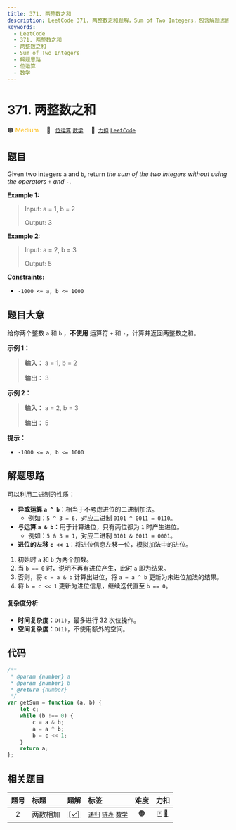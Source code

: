 ```yaml
---
title: 371. 两整数之和
description: LeetCode 371. 两整数之和题解，Sum of Two Integers，包含解题思路、复杂度分析以及完整的 JavaScript 代码实现。
keywords:
  - LeetCode
  - 371. 两整数之和
  - 两整数之和
  - Sum of Two Integers
  - 解题思路
  - 位运算
  - 数学
---
```


# 371. 两整数之和

🟠 <font color=#ffb800>Medium</font>&emsp; 🔖&ensp; [`位运算`](/tag/bit-manipulation.md) [`数学`](/tag/math.md)&emsp; 🔗&ensp;[`力扣`](https://leetcode.cn/problems/sum-of-two-integers) [`LeetCode`](https://leetcode.com/problems/sum-of-two-integers)

## 题目

Given two integers `a` and `b`, return _the sum of the two integers without
using the operators_ `+` _and_ `-`.

**Example 1:**

> Input: a = 1, b = 2
>
> Output: 3

**Example 2:**

> Input: a = 2, b = 3
>
> Output: 5

**Constraints:**

- `-1000 <= a, b <= 1000`

## 题目大意

给你两个整数 `a` 和 `b` ，**不使用** 运算符 `+` 和 `-` ​​​​​​​，计算并返回两整数之和。

**示例 1：**

> **输入：** a = 1, b = 2
>
> **输出：** 3

**示例 2：**

> **输入：** a = 2, b = 3
>
> **输出：** 5

**提示：**

- `-1000 <= a, b <= 1000`

## 解题思路

可以利用二进制的性质：

- **异或运算 `a ^ b`**：相当于不考虑进位的二进制加法。
  - 例如：`5 ^ 3 = 6`，对应二进制 `0101 ^ 0011 = 0110`。
- **与运算 `a & b`**：用于计算进位，只有两位都为 `1` 时产生进位。
  - 例如：`5 & 3 = 1`，对应二进制 `0101 & 0011 = 0001`。
- **进位的左移 `c << 1`**：将进位信息左移一位，模拟加法中的进位。

1. 初始时 `a` 和 `b` 为两个加数。
2. 当 `b == 0` 时，说明不再有进位产生，此时 `a` 即为结果。
3. 否则，将 `c = a & b` 计算出进位，将 `a = a ^ b` 更新为未进位加法的结果。
4. 将 `b = c << 1` 更新为进位信息，继续迭代直至 `b == 0`。

#### 复杂度分析

- **时间复杂度**：`O(1)`，最多进行 32 次位操作。
- **空间复杂度**：`O(1)`，不使用额外的空间。

## 代码

```javascript
/**
 * @param {number} a
 * @param {number} b
 * @return {number}
 */
var getSum = function (a, b) {
	let c;
	while (b !== 0) {
		c = a & b;
		a = a ^ b;
		b = c << 1;
	}
	return a;
};
```

## 相关题目

<!-- prettier-ignore -->
| 题号 | 标题 | 题解 | 标签 | 难度 | 力扣 |
| :------: | :------ | :------: | :------ | :------: | :------: |
| 2 | 两数相加 | [[✓]](/problem/0002.md) |  [`递归`](/tag/recursion.md) [`链表`](/tag/linked-list.md) [`数学`](/tag/math.md) | 🟠 | [🀄️](https://leetcode.cn/problems/add-two-numbers) [🔗](https://leetcode.com/problems/add-two-numbers) |